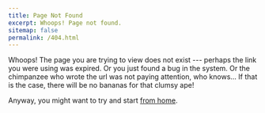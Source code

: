 ```yaml
---
title: Page Not Found
excerpt: Whoops! Page not found.
sitemap: false
permalink: /404.html
---
```


Whoops! The page you are trying to view does not exist --- perhaps the link you were using was expired.
Or you just found a bug in the system. Or the chimpanzee who wrote the url was not paying attention, who knows...
If that is the case, there will be no bananas for that clumsy ape!

Anyway, you might want to try and start [from home](/).

<script type="text/javascript">
  var GOOG_FIXURL_LANG = 'en';
  var GOOG_FIXURL_SITE = '{{ site.url }}'
</script>
<script type="text/javascript" src="//linkhelp.clients.google.com/tbproxy/lh/wm/fixurl.js"></script>
